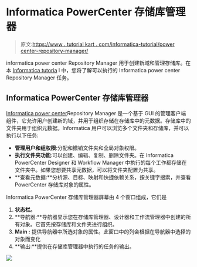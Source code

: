 # Informatica PowerCenter 存储库管理器

> 原文:[https://www . tutorial kart . com/informatica-tutorial/power center-repository-manager/](https://www.tutorialkart.com/informatica-tutorial/powercenter-repository-manager/)

informatica power center Repository Manager 用于创建新域和管理存储库。在本 [Informatica tutoria](https://www.tutorialkart.com/informatica-tutorial/) l 中，您将了解可以执行的 Informatica power center Repository Manager 任务。

## Informatica PowerCenter 存储库管理器

[Informatica power center](https://www.tutorialkart.com/what-is-informatica/)Repository Manager 是一个基于 GUI 的管理客户端组件，它允许用户创建新的域，并用于组织存储在存储库中的元数据。存储库中的文件夹用于组织元数据。Informatica 用户可以浏览多个文件夹和存储库，并可以执行以下任务:

*   **管理用户和组权限**:分配和撤销文件夹和全局对象权限。
*   **执行文件夹功能**:可以创建、编辑、复制、删除文件夹。在 Informatica PowerCenter Designer 和 Workflow Manager 中执行的每个工作都存储在文件夹中。如果您想要共享元数据，可以将文件夹配置为共享。
*   **查看元数据:**分析源、目标、映射和快捷依赖关系，按关键字搜索，并查看 PowerCenter 存储库对象的属性。

Informatica PowerCenter 存储库管理器屏幕由 4 个窗口组成，它们是

1.  **状态栏。**
2.  **导航器:**导航器显示您在存储库管理器、设计器和工作流管理器中创建的所有对象。它首先按存储库和文件夹进行组织。
3.  **Main :** 提供导航器中所选对象的属性。此窗口中的列会根据在导航器中选择的对象而变化
4.  **输出:**提供在存储库管理器中执行的任务的输出。

[![](../Images/925da31b32d6bc3827932f6c8afb11bb.png)](https://www.tutorialkart.com/)